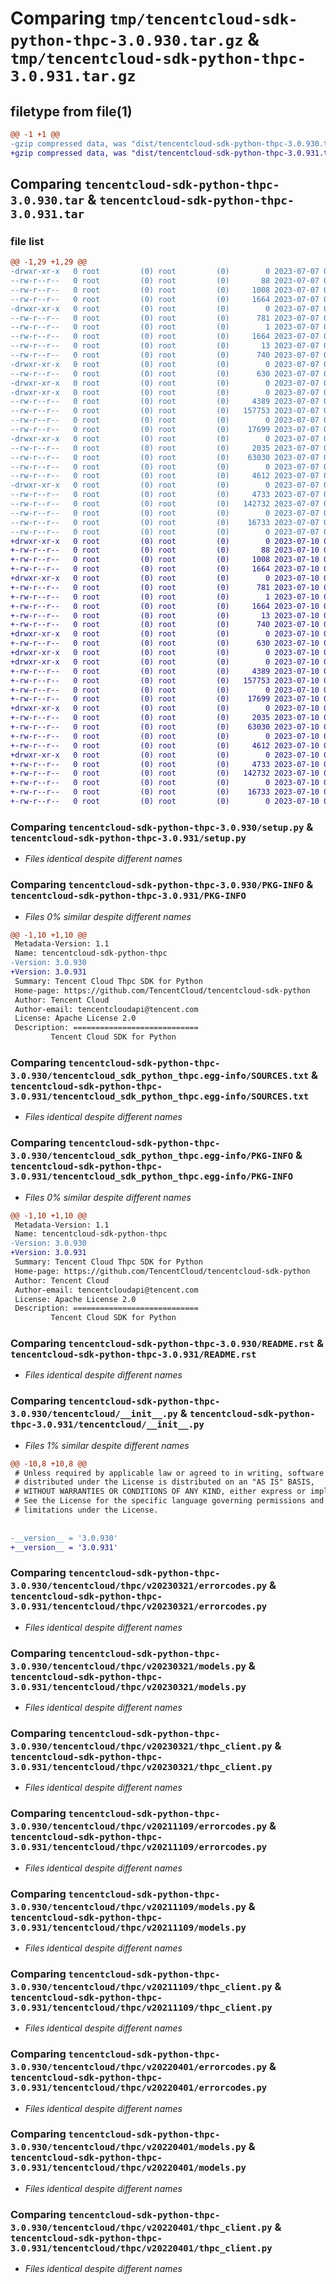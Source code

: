# Comparing `tmp/tencentcloud-sdk-python-thpc-3.0.930.tar.gz` & `tmp/tencentcloud-sdk-python-thpc-3.0.931.tar.gz`

## filetype from file(1)

```diff
@@ -1 +1 @@
-gzip compressed data, was "dist/tencentcloud-sdk-python-thpc-3.0.930.tar", last modified: Fri Jul  7 00:33:54 2023, max compression
+gzip compressed data, was "dist/tencentcloud-sdk-python-thpc-3.0.931.tar", last modified: Mon Jul 10 00:54:13 2023, max compression
```

## Comparing `tencentcloud-sdk-python-thpc-3.0.930.tar` & `tencentcloud-sdk-python-thpc-3.0.931.tar`

### file list

```diff
@@ -1,29 +1,29 @@
-drwxr-xr-x   0 root         (0) root         (0)        0 2023-07-07 00:33:54.000000 tencentcloud-sdk-python-thpc-3.0.930/
--rw-r--r--   0 root         (0) root         (0)       88 2023-07-07 00:33:54.000000 tencentcloud-sdk-python-thpc-3.0.930/setup.cfg
--rw-r--r--   0 root         (0) root         (0)     1008 2023-07-07 00:33:54.000000 tencentcloud-sdk-python-thpc-3.0.930/setup.py
--rw-r--r--   0 root         (0) root         (0)     1664 2023-07-07 00:33:54.000000 tencentcloud-sdk-python-thpc-3.0.930/PKG-INFO
-drwxr-xr-x   0 root         (0) root         (0)        0 2023-07-07 00:33:54.000000 tencentcloud-sdk-python-thpc-3.0.930/tencentcloud_sdk_python_thpc.egg-info/
--rw-r--r--   0 root         (0) root         (0)      781 2023-07-07 00:33:54.000000 tencentcloud-sdk-python-thpc-3.0.930/tencentcloud_sdk_python_thpc.egg-info/SOURCES.txt
--rw-r--r--   0 root         (0) root         (0)        1 2023-07-07 00:33:54.000000 tencentcloud-sdk-python-thpc-3.0.930/tencentcloud_sdk_python_thpc.egg-info/dependency_links.txt
--rw-r--r--   0 root         (0) root         (0)     1664 2023-07-07 00:33:54.000000 tencentcloud-sdk-python-thpc-3.0.930/tencentcloud_sdk_python_thpc.egg-info/PKG-INFO
--rw-r--r--   0 root         (0) root         (0)       13 2023-07-07 00:33:54.000000 tencentcloud-sdk-python-thpc-3.0.930/tencentcloud_sdk_python_thpc.egg-info/top_level.txt
--rw-r--r--   0 root         (0) root         (0)      740 2023-07-07 00:33:54.000000 tencentcloud-sdk-python-thpc-3.0.930/README.rst
-drwxr-xr-x   0 root         (0) root         (0)        0 2023-07-07 00:33:54.000000 tencentcloud-sdk-python-thpc-3.0.930/tencentcloud/
--rw-r--r--   0 root         (0) root         (0)      630 2023-07-07 00:33:54.000000 tencentcloud-sdk-python-thpc-3.0.930/tencentcloud/__init__.py
-drwxr-xr-x   0 root         (0) root         (0)        0 2023-07-07 00:33:54.000000 tencentcloud-sdk-python-thpc-3.0.930/tencentcloud/thpc/
-drwxr-xr-x   0 root         (0) root         (0)        0 2023-07-07 00:33:54.000000 tencentcloud-sdk-python-thpc-3.0.930/tencentcloud/thpc/v20230321/
--rw-r--r--   0 root         (0) root         (0)     4389 2023-07-07 00:33:54.000000 tencentcloud-sdk-python-thpc-3.0.930/tencentcloud/thpc/v20230321/errorcodes.py
--rw-r--r--   0 root         (0) root         (0)   157753 2023-07-07 00:33:54.000000 tencentcloud-sdk-python-thpc-3.0.930/tencentcloud/thpc/v20230321/models.py
--rw-r--r--   0 root         (0) root         (0)        0 2023-07-07 00:33:54.000000 tencentcloud-sdk-python-thpc-3.0.930/tencentcloud/thpc/v20230321/__init__.py
--rw-r--r--   0 root         (0) root         (0)    17699 2023-07-07 00:33:54.000000 tencentcloud-sdk-python-thpc-3.0.930/tencentcloud/thpc/v20230321/thpc_client.py
-drwxr-xr-x   0 root         (0) root         (0)        0 2023-07-07 00:33:54.000000 tencentcloud-sdk-python-thpc-3.0.930/tencentcloud/thpc/v20211109/
--rw-r--r--   0 root         (0) root         (0)     2035 2023-07-07 00:33:54.000000 tencentcloud-sdk-python-thpc-3.0.930/tencentcloud/thpc/v20211109/errorcodes.py
--rw-r--r--   0 root         (0) root         (0)    63030 2023-07-07 00:33:54.000000 tencentcloud-sdk-python-thpc-3.0.930/tencentcloud/thpc/v20211109/models.py
--rw-r--r--   0 root         (0) root         (0)        0 2023-07-07 00:33:54.000000 tencentcloud-sdk-python-thpc-3.0.930/tencentcloud/thpc/v20211109/__init__.py
--rw-r--r--   0 root         (0) root         (0)     4612 2023-07-07 00:33:54.000000 tencentcloud-sdk-python-thpc-3.0.930/tencentcloud/thpc/v20211109/thpc_client.py
-drwxr-xr-x   0 root         (0) root         (0)        0 2023-07-07 00:33:54.000000 tencentcloud-sdk-python-thpc-3.0.930/tencentcloud/thpc/v20220401/
--rw-r--r--   0 root         (0) root         (0)     4733 2023-07-07 00:33:54.000000 tencentcloud-sdk-python-thpc-3.0.930/tencentcloud/thpc/v20220401/errorcodes.py
--rw-r--r--   0 root         (0) root         (0)   142732 2023-07-07 00:33:54.000000 tencentcloud-sdk-python-thpc-3.0.930/tencentcloud/thpc/v20220401/models.py
--rw-r--r--   0 root         (0) root         (0)        0 2023-07-07 00:33:54.000000 tencentcloud-sdk-python-thpc-3.0.930/tencentcloud/thpc/v20220401/__init__.py
--rw-r--r--   0 root         (0) root         (0)    16733 2023-07-07 00:33:54.000000 tencentcloud-sdk-python-thpc-3.0.930/tencentcloud/thpc/v20220401/thpc_client.py
--rw-r--r--   0 root         (0) root         (0)        0 2023-07-07 00:33:54.000000 tencentcloud-sdk-python-thpc-3.0.930/tencentcloud/thpc/__init__.py
+drwxr-xr-x   0 root         (0) root         (0)        0 2023-07-10 00:54:13.000000 tencentcloud-sdk-python-thpc-3.0.931/
+-rw-r--r--   0 root         (0) root         (0)       88 2023-07-10 00:54:13.000000 tencentcloud-sdk-python-thpc-3.0.931/setup.cfg
+-rw-r--r--   0 root         (0) root         (0)     1008 2023-07-10 00:54:13.000000 tencentcloud-sdk-python-thpc-3.0.931/setup.py
+-rw-r--r--   0 root         (0) root         (0)     1664 2023-07-10 00:54:13.000000 tencentcloud-sdk-python-thpc-3.0.931/PKG-INFO
+drwxr-xr-x   0 root         (0) root         (0)        0 2023-07-10 00:54:13.000000 tencentcloud-sdk-python-thpc-3.0.931/tencentcloud_sdk_python_thpc.egg-info/
+-rw-r--r--   0 root         (0) root         (0)      781 2023-07-10 00:54:13.000000 tencentcloud-sdk-python-thpc-3.0.931/tencentcloud_sdk_python_thpc.egg-info/SOURCES.txt
+-rw-r--r--   0 root         (0) root         (0)        1 2023-07-10 00:54:13.000000 tencentcloud-sdk-python-thpc-3.0.931/tencentcloud_sdk_python_thpc.egg-info/dependency_links.txt
+-rw-r--r--   0 root         (0) root         (0)     1664 2023-07-10 00:54:13.000000 tencentcloud-sdk-python-thpc-3.0.931/tencentcloud_sdk_python_thpc.egg-info/PKG-INFO
+-rw-r--r--   0 root         (0) root         (0)       13 2023-07-10 00:54:13.000000 tencentcloud-sdk-python-thpc-3.0.931/tencentcloud_sdk_python_thpc.egg-info/top_level.txt
+-rw-r--r--   0 root         (0) root         (0)      740 2023-07-10 00:54:13.000000 tencentcloud-sdk-python-thpc-3.0.931/README.rst
+drwxr-xr-x   0 root         (0) root         (0)        0 2023-07-10 00:54:13.000000 tencentcloud-sdk-python-thpc-3.0.931/tencentcloud/
+-rw-r--r--   0 root         (0) root         (0)      630 2023-07-10 00:54:13.000000 tencentcloud-sdk-python-thpc-3.0.931/tencentcloud/__init__.py
+drwxr-xr-x   0 root         (0) root         (0)        0 2023-07-10 00:54:13.000000 tencentcloud-sdk-python-thpc-3.0.931/tencentcloud/thpc/
+drwxr-xr-x   0 root         (0) root         (0)        0 2023-07-10 00:54:13.000000 tencentcloud-sdk-python-thpc-3.0.931/tencentcloud/thpc/v20230321/
+-rw-r--r--   0 root         (0) root         (0)     4389 2023-07-10 00:54:13.000000 tencentcloud-sdk-python-thpc-3.0.931/tencentcloud/thpc/v20230321/errorcodes.py
+-rw-r--r--   0 root         (0) root         (0)   157753 2023-07-10 00:54:13.000000 tencentcloud-sdk-python-thpc-3.0.931/tencentcloud/thpc/v20230321/models.py
+-rw-r--r--   0 root         (0) root         (0)        0 2023-07-10 00:54:13.000000 tencentcloud-sdk-python-thpc-3.0.931/tencentcloud/thpc/v20230321/__init__.py
+-rw-r--r--   0 root         (0) root         (0)    17699 2023-07-10 00:54:13.000000 tencentcloud-sdk-python-thpc-3.0.931/tencentcloud/thpc/v20230321/thpc_client.py
+drwxr-xr-x   0 root         (0) root         (0)        0 2023-07-10 00:54:13.000000 tencentcloud-sdk-python-thpc-3.0.931/tencentcloud/thpc/v20211109/
+-rw-r--r--   0 root         (0) root         (0)     2035 2023-07-10 00:54:13.000000 tencentcloud-sdk-python-thpc-3.0.931/tencentcloud/thpc/v20211109/errorcodes.py
+-rw-r--r--   0 root         (0) root         (0)    63030 2023-07-10 00:54:13.000000 tencentcloud-sdk-python-thpc-3.0.931/tencentcloud/thpc/v20211109/models.py
+-rw-r--r--   0 root         (0) root         (0)        0 2023-07-10 00:54:13.000000 tencentcloud-sdk-python-thpc-3.0.931/tencentcloud/thpc/v20211109/__init__.py
+-rw-r--r--   0 root         (0) root         (0)     4612 2023-07-10 00:54:13.000000 tencentcloud-sdk-python-thpc-3.0.931/tencentcloud/thpc/v20211109/thpc_client.py
+drwxr-xr-x   0 root         (0) root         (0)        0 2023-07-10 00:54:13.000000 tencentcloud-sdk-python-thpc-3.0.931/tencentcloud/thpc/v20220401/
+-rw-r--r--   0 root         (0) root         (0)     4733 2023-07-10 00:54:13.000000 tencentcloud-sdk-python-thpc-3.0.931/tencentcloud/thpc/v20220401/errorcodes.py
+-rw-r--r--   0 root         (0) root         (0)   142732 2023-07-10 00:54:13.000000 tencentcloud-sdk-python-thpc-3.0.931/tencentcloud/thpc/v20220401/models.py
+-rw-r--r--   0 root         (0) root         (0)        0 2023-07-10 00:54:13.000000 tencentcloud-sdk-python-thpc-3.0.931/tencentcloud/thpc/v20220401/__init__.py
+-rw-r--r--   0 root         (0) root         (0)    16733 2023-07-10 00:54:13.000000 tencentcloud-sdk-python-thpc-3.0.931/tencentcloud/thpc/v20220401/thpc_client.py
+-rw-r--r--   0 root         (0) root         (0)        0 2023-07-10 00:54:13.000000 tencentcloud-sdk-python-thpc-3.0.931/tencentcloud/thpc/__init__.py
```

### Comparing `tencentcloud-sdk-python-thpc-3.0.930/setup.py` & `tencentcloud-sdk-python-thpc-3.0.931/setup.py`

 * *Files identical despite different names*

### Comparing `tencentcloud-sdk-python-thpc-3.0.930/PKG-INFO` & `tencentcloud-sdk-python-thpc-3.0.931/PKG-INFO`

 * *Files 0% similar despite different names*

```diff
@@ -1,10 +1,10 @@
 Metadata-Version: 1.1
 Name: tencentcloud-sdk-python-thpc
-Version: 3.0.930
+Version: 3.0.931
 Summary: Tencent Cloud Thpc SDK for Python
 Home-page: https://github.com/TencentCloud/tencentcloud-sdk-python
 Author: Tencent Cloud
 Author-email: tencentcloudapi@tencent.com
 License: Apache License 2.0
 Description: ============================
         Tencent Cloud SDK for Python
```

### Comparing `tencentcloud-sdk-python-thpc-3.0.930/tencentcloud_sdk_python_thpc.egg-info/SOURCES.txt` & `tencentcloud-sdk-python-thpc-3.0.931/tencentcloud_sdk_python_thpc.egg-info/SOURCES.txt`

 * *Files identical despite different names*

### Comparing `tencentcloud-sdk-python-thpc-3.0.930/tencentcloud_sdk_python_thpc.egg-info/PKG-INFO` & `tencentcloud-sdk-python-thpc-3.0.931/tencentcloud_sdk_python_thpc.egg-info/PKG-INFO`

 * *Files 0% similar despite different names*

```diff
@@ -1,10 +1,10 @@
 Metadata-Version: 1.1
 Name: tencentcloud-sdk-python-thpc
-Version: 3.0.930
+Version: 3.0.931
 Summary: Tencent Cloud Thpc SDK for Python
 Home-page: https://github.com/TencentCloud/tencentcloud-sdk-python
 Author: Tencent Cloud
 Author-email: tencentcloudapi@tencent.com
 License: Apache License 2.0
 Description: ============================
         Tencent Cloud SDK for Python
```

### Comparing `tencentcloud-sdk-python-thpc-3.0.930/README.rst` & `tencentcloud-sdk-python-thpc-3.0.931/README.rst`

 * *Files identical despite different names*

### Comparing `tencentcloud-sdk-python-thpc-3.0.930/tencentcloud/__init__.py` & `tencentcloud-sdk-python-thpc-3.0.931/tencentcloud/__init__.py`

 * *Files 1% similar despite different names*

```diff
@@ -10,8 +10,8 @@
 # Unless required by applicable law or agreed to in writing, software
 # distributed under the License is distributed on an "AS IS" BASIS,
 # WITHOUT WARRANTIES OR CONDITIONS OF ANY KIND, either express or implied.
 # See the License for the specific language governing permissions and
 # limitations under the License.
 
 
-__version__ = '3.0.930'
+__version__ = '3.0.931'
```

### Comparing `tencentcloud-sdk-python-thpc-3.0.930/tencentcloud/thpc/v20230321/errorcodes.py` & `tencentcloud-sdk-python-thpc-3.0.931/tencentcloud/thpc/v20230321/errorcodes.py`

 * *Files identical despite different names*

### Comparing `tencentcloud-sdk-python-thpc-3.0.930/tencentcloud/thpc/v20230321/models.py` & `tencentcloud-sdk-python-thpc-3.0.931/tencentcloud/thpc/v20230321/models.py`

 * *Files identical despite different names*

### Comparing `tencentcloud-sdk-python-thpc-3.0.930/tencentcloud/thpc/v20230321/thpc_client.py` & `tencentcloud-sdk-python-thpc-3.0.931/tencentcloud/thpc/v20230321/thpc_client.py`

 * *Files identical despite different names*

### Comparing `tencentcloud-sdk-python-thpc-3.0.930/tencentcloud/thpc/v20211109/errorcodes.py` & `tencentcloud-sdk-python-thpc-3.0.931/tencentcloud/thpc/v20211109/errorcodes.py`

 * *Files identical despite different names*

### Comparing `tencentcloud-sdk-python-thpc-3.0.930/tencentcloud/thpc/v20211109/models.py` & `tencentcloud-sdk-python-thpc-3.0.931/tencentcloud/thpc/v20211109/models.py`

 * *Files identical despite different names*

### Comparing `tencentcloud-sdk-python-thpc-3.0.930/tencentcloud/thpc/v20211109/thpc_client.py` & `tencentcloud-sdk-python-thpc-3.0.931/tencentcloud/thpc/v20211109/thpc_client.py`

 * *Files identical despite different names*

### Comparing `tencentcloud-sdk-python-thpc-3.0.930/tencentcloud/thpc/v20220401/errorcodes.py` & `tencentcloud-sdk-python-thpc-3.0.931/tencentcloud/thpc/v20220401/errorcodes.py`

 * *Files identical despite different names*

### Comparing `tencentcloud-sdk-python-thpc-3.0.930/tencentcloud/thpc/v20220401/models.py` & `tencentcloud-sdk-python-thpc-3.0.931/tencentcloud/thpc/v20220401/models.py`

 * *Files identical despite different names*

### Comparing `tencentcloud-sdk-python-thpc-3.0.930/tencentcloud/thpc/v20220401/thpc_client.py` & `tencentcloud-sdk-python-thpc-3.0.931/tencentcloud/thpc/v20220401/thpc_client.py`

 * *Files identical despite different names*

